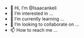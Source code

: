 - 👋 Hi, I’m @Isaacankeli
- 👀 I’m interested in ...
- 🌱 I’m currently learning ...
- 💞️ I’m looking to collaborate on ...
- 📫 How to reach me ...

<!---
Isaacankeli/Isaacankeli is a ✨ special ✨ repository because its `README.md` (this file) appears on your GitHub profile.
You can click the Preview link to take a look at your changes.
--->
